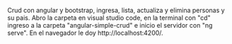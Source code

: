 Crud con angular y bootstrap, ingresa, lista, actualiza y elimina personas y su pais.
Abro la carpeta en visual studio code, en la terminal con "cd" ingreso a la carpeta
"angular-simple-crud"  e inicio el servidor con "ng serve".
En el navegador le doy http://localhost:4200/.

